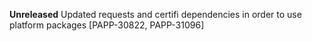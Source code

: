 **Unreleased**
Updated requests and certifi dependencies in order to use platform packages [PAPP-30822, PAPP-31096]
